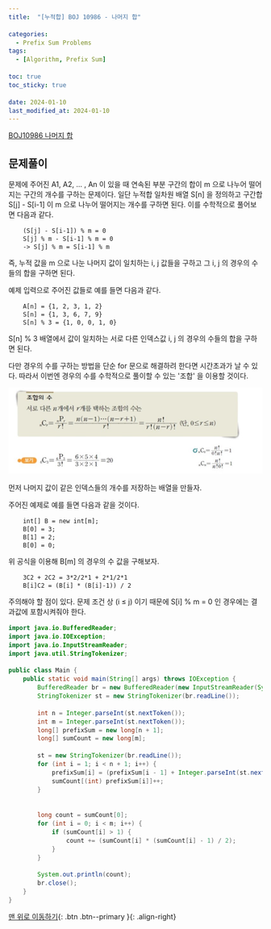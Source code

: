 ```yaml
---
title:  "[누적합] BOJ 10986 - 나머지 합" 

categories:
  - Prefix Sum Problems
tags:
  - [Algorithm, Prefix Sum]

toc: true
toc_sticky: true

date: 2024-01-10
last_modified_at: 2024-01-10
---
```


[BOJ10986 나머지 합](https://www.acmicpc.net/problem/10986)



## 문제풀이

문제에 주어진 A1, A2, ... , An 이 있을 때 연속된 부분 구간의 합이 m 으로 나누어 떨어지는 구간의 개수를 구하는 문제이다.
일단 누적합 일차원 배열 S[n] 을 정의하고 구간합 S[j] - S[i-1] 이 m 으로 나누어 떨어지는 개수를 구하면 된다.
이를 수학적으로 풀어보면 다음과 같다.

        (S[j] - S[i-1]) % m = 0
        S[j] % m - S[i-1] % m = 0
        -> S[j] % m = S[i-1] % m

즉, 누적 값을 m 으로 나눈 나머지 값이 일치하는 i, j 값들을 구하고 그 i, j 의 경우의 수들의 합을 구하면 된다.

예제 입력으로 주어진 값들로 예를 들면 다음과 같다.

        A[n] = {1, 2, 3, 1, 2}
        S[n] = {1, 3, 6, 7, 9}
        S[n] % 3 = {1, 0, 0, 1, 0}

S[n] % 3 배열에서 값이 일치하는 서로 다른 인덱스값 i, j 의 경우의 수들의 합을 구하면 된다.  

다만 경우의 수를 구하는 방법을 단순 for 문으로 해결하려 한다면 시간초과가 날 수 있다. 따라서 이번엔 경우의 수를 수학적으로 풀이할 수 있는 '조합' 을 이용할 것이다.

<img src="../../../assets/img/algorithm/prefixSumProblems/prefixSum01.png">


먼저 나머지 값이 같은 인덱스들의 개수를 저장하는 배열을 만들자.

주어진 예제로 예를 들면 다음과 같을 것이다.

        int[] B = new int[m];
        B[0] = 3;
        B[1] = 2;
        B[0] = 0;


위 공식을 이용해 B[m] 의 경우의 수 값을 구해보자.

        3C2 + 2C2 = 3*2/2*1 + 2*1/2*1
        B[i]C2 = (B[i] * (B[i]-1)) / 2

주의해야 할 점이 있다. 문제 조건 상 (i ≤ j) 이기 때문에 S[i] % m = 0 인 경우에는 결과값에 포함시켜줘야 한다.

```java
import java.io.BufferedReader;
import java.io.IOException;
import java.io.InputStreamReader;
import java.util.StringTokenizer;

public class Main {
    public static void main(String[] args) throws IOException {
        BufferedReader br = new BufferedReader(new InputStreamReader(System.in));
        StringTokenizer st = new StringTokenizer(br.readLine());

        int n = Integer.parseInt(st.nextToken());
        int m = Integer.parseInt(st.nextToken());
        long[] prefixSum = new long[n + 1];
        long[] sumCount = new long[m];

        st = new StringTokenizer(br.readLine());
        for (int i = 1; i < n + 1; i++) {
            prefixSum[i] = (prefixSum[i - 1] + Integer.parseInt(st.nextToken())) % m ;
            sumCount[(int) prefixSum[i]]++;
        }


        long count = sumCount[0];
        for (int i = 0; i < m; i++) {
            if (sumCount[i] > 1) {
                count += (sumCount[i] * (sumCount[i] - 1) / 2);
            }
        }

        System.out.println(count);
        br.close();
    }
}
```











[맨 위로 이동하기](#){: .btn .btn--primary }{: .align-right}
